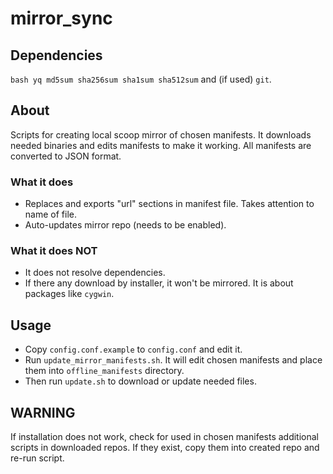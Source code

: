 mirror_sync
===========

## Dependencies

`bash yq md5sum sha256sum sha1sum sha512sum` and (if used) `git`.

## About

Scripts for creating local scoop mirror of chosen manifests. It downloads needed binaries and edits manifests to make it working. All manifests are converted to JSON format.

### What it does

* Replaces and exports "url" sections in manifest file. Takes attention to name of file.
* Auto-updates mirror repo (needs to be enabled).

### What it does NOT

* It does not resolve dependencies.
* If there any download by installer, it won't be mirrored. It is about packages like `cygwin`.


## Usage

* Copy `config.conf.example` to `config.conf` and edit it.
* Run `update_mirror_manifests.sh`. It will edit chosen manifests and place them into `offline_manifests` directory.
* Then run `update.sh` to download or update needed files.

## WARNING
If installation does not work, check for used in chosen manifests additional scripts in downloaded repos. If they exist, copy them into created repo and re-run script.
